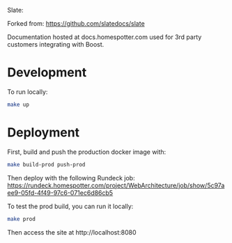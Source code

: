 Slate: 

Forked from: https://github.com/slatedocs/slate

Documentation hosted at docs.homespotter.com used for 3rd party customers
integrating with Boost.

Development
====
To run locally:

```bash
make up
```

Deployment
====
First, build and push the production docker image with:

```bash
make build-prod push-prod
```

Then deploy with the following Rundeck job:
https://rundeck.homespotter.com/project/WebArchitecture/job/show/5c97aee9-05fd-4f49-97c6-071ec6d86cb5

To test the prod build, you can run it locally:

```bash
make prod
```

Then access the site at http://localhost:8080



